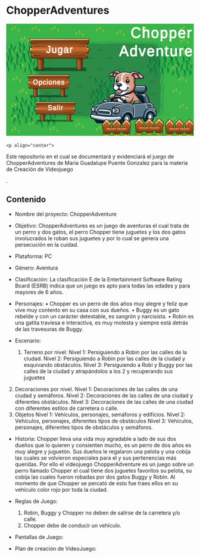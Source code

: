 # ChopperAdventures
<p align="center">
    <img src="https://github.com/Puenteg/ChopperAdventures/blob/main/ChopperAdventure.jpeg" alt="Logo" width=1200 height=300>

    <p align="center">
 Este repositorio en el cual se documentará y evidenciará el juego de ChopperAdventures de Maria Guadalupe Puente Gonzalez para la materia de Creación de Videojuego
    <br> 
    </p>
    .
## Contenido
- Nombre del proyecto: ChopperAdventure
  
- Objetivo: ChopperAdventures es un juego de aventuras el cual trata de un perro y dos gatos, el perro Chopper tiene juguetes y los dos gatos involucrados le roban sus juguetes y por lo cual se genera una persecución en la cuidad.
  
- Plataforma: PC
  
- Género: Aventura
  
- Clasificación: La clasificación E de la Entertainment Software Rating Board (ESRB) indica que 
un juego es apto para todas las edades y para mayores de 6 años.

- Personajes:
 • Chopper es un perro de dos años muy alegre y feliz que vive muy 
contento en su casa con sus dueños.
• Buggy es un gato rebelde y con un carácter detestable, es 
sangrón y narcisista. 
• Robin es una gatita traviesa e interactiva, es muy molesta 
y siempre está detrás de las travesuras de Buggy.

- Escenario:
  1. Terreno por nivel:
Nivel 1: Persiguiendo a Robin por las calles de la ciudad.
Nivel 2: Persiguiendo a Robin por las calles de la ciudad y esquivando 
obstáculos.
Nivel 3: Persiguiendo a Robi y Buggy por las calles de la ciudad y atrapándolos 
a los 2 y recuperando sus juguetes
2. Decoraciones por nivel.
Nivel 1: Decoraciones de las calles de una ciudad y semáforos.
Nivel 2: Decoraciones de las calles de una ciudad y diferentes obstáculos.
Nivel 3: Decoraciones de las calles de una ciudad con diferentes estilos de 
carretera o calle.
3. Objetos
Nivel 1: Vehículos, personajes, semáforos y edificios.
Nivel 2: Vehículos, personajes, diferentes tipos de obstáculos 
Nivel 3: Vehículos, personajes, diferentes tipos de obstáculos y semáforos.

- Historia:
Chopper lleva una vida muy agradable a lado de sus dos dueños que lo quieren y 
consienten mucho, es un perro de dos años es muy alegre y juguetón. Sus dueños 
le regalaron una pelota y una cobija las cuales se volvieron especiales para 
el y sus pertenencias más queridas.
Por ello el videojuego ChopperAdventure es un juego sobre un perro llamado 
Chopper el cual tiene dos juguetes favoritos su pelota, su cobija las cuales 
fueron robadas por dos gatos Buggy y Robin. Al momento de que Chopper se percató 
de esto fue traes ellos en su vehículo color rojo por toda la ciudad.

- Reglas de Juego:
  1. Robin, Buggy y Chopper no deben de salirse de la carretera y/o calle.
  2. Chopper debe de conducir un vehículo.

- Pantallas de Juego:
  
- Plan de creación de VideoJuego:
